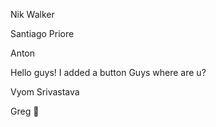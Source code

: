 Nik Walker

Santiago Priore

Anton

Hello guys!
I added a button
Guys where are u?

Vyom Srivastava

Greg 👋